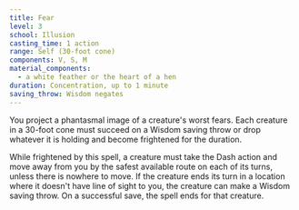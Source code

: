 ```yaml
---
title: Fear
level: 3
school: Illusion
casting_time: 1 action
range: Self (30-foot cone)
components: V, S, M
material_components:
  - a white feather or the heart of a hen
duration: Concentration, up to 1 minute
saving_throw: Wisdom negates
---
```


You project a phantasmal image of a creature's worst fears. Each creature in a 30-foot cone must succeed on a Wisdom saving throw or drop whatever it is holding and become frightened for the duration.

While frightened by this spell, a creature must take the Dash action and move away from you by the safest available route on each of its turns, unless there is nowhere to move. If the creature ends its turn in a location where it doesn't have line of sight to you, the creature can make a Wisdom saving throw. On a successful save, the spell ends for that creature.
